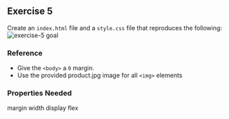 ## Exercise 5
Create an `index.html` file and a `style.css` file that reproduces the following:
![exercise-5 goal](../../__lecture/assets/ex-5-goal.gif)

### Reference
- Give the `<body>` a `0` margin.
- Use the provided product.jpg image for all `<img>` elements

### Properties Needed


margin
width
display
flex